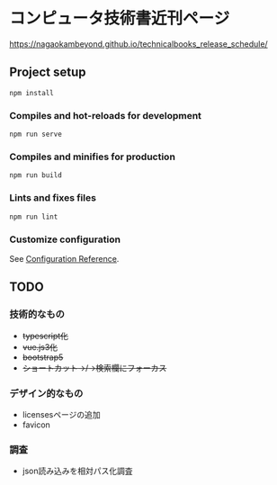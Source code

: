 # コンピュータ技術書近刊ページ

https://nagaokambeyond.github.io/technicalbooks_release_schedule/

## Project setup
```
npm install
```

### Compiles and hot-reloads for development
```
npm run serve
```

### Compiles and minifies for production
```
npm run build
```

### Lints and fixes files
```
npm run lint
```

### Customize configuration
See [Configuration Reference](https://cli.vuejs.org/config/).

## TODO
### 技術的なもの
- ~~typescript化~~
- ~~vue.js3化~~
- ~~bootstrap5~~
- ~~ショートカット→/→検索欄にフォーカス~~

### デザイン的なもの
- licensesページの追加
- favicon

 ### 調査
- json読み込みを相対パス化調査
